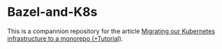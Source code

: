 # Bazel-and-K8s

This is a compannion repository for the article [Migrating our Kubernetes infrastructure to a monorepo (+Tutorial)](https://dhasuda.medium.com/migrating-our-kubernetes-infrastructure-to-a-monorepo-tutorial-63ffb8f42019).